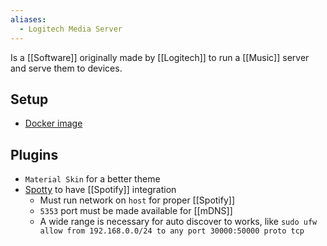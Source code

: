 ```yaml
---
aliases:
  - Logitech Media Server
---
```

Is a [[Software]] originally made by [[Logitech]] to run a [[Music]] server and serve them to devices.
## Setup
- [Docker image](https://registry.hub.docker.com/r/lmscommunity/logitechmediaserver/#!)
## Plugins
- `Material Skin` for a better theme
- [Spotty](https://github.com/michaelherger/Spotty-Plugin) to have [[Spotify]] integration
	- Must run network on `host` for proper [[Spotify]]
	- `5353` port must be made available for [[mDNS]]
	- A wide range is necessary for auto discover to works, like `sudo ufw allow from 192.168.0.0/24 to any port 30000:50000 proto tcp`